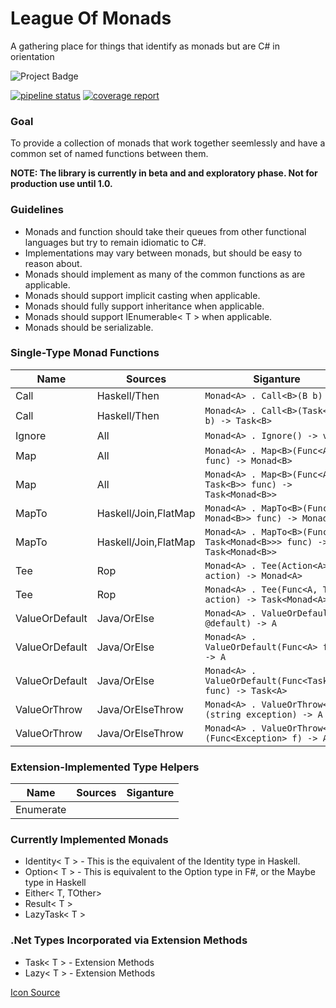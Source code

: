 ﻿# League Of Monads

A gathering place for things that identify as monads but are C# in orientation

<img src="https://ci.appveyor.com/api/projects/status/32r7s2skrgm9ubva?svg=true" alt="Project Badge">

[![pipeline status](https://gitlab.com/adleatherwood/LeagueOfMonads/badges/master/pipeline.svg)](https://gitlab.com/adleatherwood/LeagueOfMonads/commits/master)
[![coverage report](https://gitlab.com/adleatherwood/LeagueOfMonads/badges/master/coverage.svg)](https://gitlab.com/adleatherwood/LeagueOfMonads/commits/develop)

### Goal

To provide a collection of monads that work together seemlessly and have a common set of named functions between them.

**NOTE: The library is currently in beta and and exploratory phase.  Not for production use until 1.0.**

### Guidelines
	
* Monads and function should take their queues from other functional languages but try to remain idiomatic to C#.
* Implementations may vary between monads, but should be easy to reason about.
* Monads should implement as many of the common functions as are applicable.
* Monads should support implicit casting when applicable.
* Monads should fully support inheritance when applicable.
* Monads should support IEnumerable< T > when applicable.
* Monads should be serializable.

### Single-Type Monad Functions

| Name            | Sources              | Siganture   |
| ---             | ---                  | ---         |
| Call            | Haskell/Then         | ```Monad<A> . Call<B>(B b) -> B```
| Call            | Haskell/Then         | ```Monad<A> . Call<B>(Task<B> b) -> Task<B>```
| Ignore          | All                  | ```Monad<A> . Ignore() -> void```
| Map             | All                  | ```Monad<A> . Map<B>(Func<A, B> func) -> Monad<B>```
| Map             | All                  | ```Monad<A> . Map<B>(Func<A, Task<B>> func) -> Task<Monad<B>>```
| MapTo           | Haskell/Join,FlatMap | ```Monad<A> . MapTo<B>(Func<A, Monad<B>> func) -> Monad<B>```
| MapTo           | Haskell/Join,FlatMap | ```Monad<A> . MapTo<B>(Func<A, Task<Monad<B>>> func) -> Task<Monad<B>>```
| Tee             | Rop                  | ```Monad<A> . Tee(Action<A> action) -> Monad<A>```
| Tee             | Rop                  | ```Monad<A> . Tee(Func<A, Task> action) -> Task<Monad<A>>```
| ValueOrDefault  | Java/OrElse          | ```Monad<A> . ValueOrDefault(A @default) -> A```
| ValueOrDefault  | Java/OrElse          | ```Monad<A> . ValueOrDefault(Func<A> func) -> A```
| ValueOrDefault  | Java/OrElse          | ```Monad<A> . ValueOrDefault(Func<Task<A>> func) -> Task<A>```
| ValueOrThrow    | Java/OrElseThrow     | ```Monad<A> . ValueOrThrow<E>(string exception) -> A```
| ValueOrThrow    | Java/OrElseThrow     | ```Monad<A> . ValueOrThrow<E>(Func<Exception> f) -> A```

<!-- 
| MapOrCatch      | Rop, C#              | ```Monad<A> . MapOrCatch<B>(Func<A, B> f, Func<A, Exception, Monad<B>> handler) -> Monad<B>``` 
| MapOrThrow      | Rop, C#              | ```Monad<A> . MapOrThrow<B>(Func<A, B> f, Action<A,Exception> handler) -> Monad<B>```) 
| TeeOrCatch      | Rop, C#              | ```Monad<A> . TeeOrCatch(Action<A> f, Action<A, Exception> handler) -> Monadn<A>``` 
| TeeOrThrow      | Rop, C#              | ??? 
-->

<!--
### Multi-Type Monad Functions

| Name            | Sources          | Siganture   |
| ---             | ---              | ---         |
| FirstOrDefault  | New              | ```Monad<A,B> . OtherOrDefault(B @default) -> B```
| FirstOrThrow    | New              | ```Monad<A,B> . OtherOrThrow<E>(string exception) -> B```
| MapAll          | Haskell, Rop     | ```Monad<A,B> . MapAll<C>(Func<A, C> handlerA, Func<B, C> handlerB) -> C```
| MapFirst        | Haskel/Left      | ```Monad<A,B> . MapFirst<C>(Func<A, C> handlerA) -> Option<C>```
| MapSecond       | Haskel/Right     | ```Monad<A,B> . MapSecond<C>(Func<B, C> handlerB) -> Option<C>```
| SecondOrDefault | New              | ```Monad<A,B> . OtherOrDefault(B @default) -> B```
| SecondOrThrow   | New              | ```Monad<A,B> . OtherOrThrow<E>(string exception) -> B```
| TeeFirst        |
| TeeSecond       |

### Functions in Consideration
| Name            | Sources          | Siganture   |
| ---             | ---              | ---         |
| TryMap?         | Rop              | ```Monad<A> . Try<B>(Func<A, B> func) -> Result<B>```
| TryTee?         | Rop, C#          | ???
-->

### Extension-Implemented Type Helpers

| Name            | Sources          | Siganture   |
| ---             | ---              | ---         |
| Enumerate       |                  |

### Currently Implemented Monads

* Identity< T > - This is the equivalent of the Identity type in Haskell.
* Option< T > - This is equivalent to the Option type in F#, or the Maybe type in Haskell
* Either< T, TOther>
* Result< T > 
* LazyTask< T > 

### .Net Types Incorporated via Extension Methods

* Task< T > - Extension Methods
* Lazy< T > - Extension Methods


[Icon Source](http://www.iconarchive.com/show/button-ui-requests-14-icons-by-blackvariant.html)
